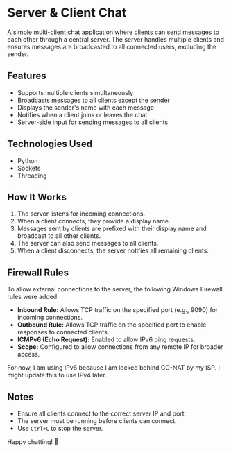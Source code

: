 # Server & Client Chat

A simple multi-client chat application where clients can send messages to each other through a central server. The server handles multiple clients and ensures messages are broadcasted to all connected users, excluding the sender.

## Features
- Supports multiple clients simultaneously
- Broadcasts messages to all clients except the sender
- Displays the sender's name with each message
- Notifies when a client joins or leaves the chat
- Server-side input for sending messages to all clients

## Technologies Used
- Python
- Sockets
- Threading

## How It Works
1. The server listens for incoming connections.
2. When a client connects, they provide a display name.
3. Messages sent by clients are prefixed with their display name and broadcast to all other clients.
4. The server can also send messages to all clients.
5. When a client disconnects, the server notifies all remaining clients.

## Firewall Rules
To allow external connections to the server, the following Windows Firewall rules were added:
- **Inbound Rule:** Allows TCP traffic on the specified port (e.g., 9090) for incoming connections.
- **Outbound Rule:** Allows TCP traffic on the specified port to enable responses to connected clients.
- **ICMPv6 (Echo Request):** Enabled to allow IPv6 ping requests.
- **Scope:** Configured to allow connections from any remote IP for broader access.

For now, I am using IPv6 because I am locked behind CG-NAT by my ISP. I might update this to use IPv4 later.

## Notes
- Ensure all clients connect to the correct server IP and port.
- The server must be running before clients can connect.
- Use `Ctrl+C` to stop the server.

Happy chatting! 🚀

